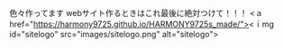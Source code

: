 色々作ってます
webサイト作るときはこれ最後に絶対つけて！！！
 <ａ href="https://harmony9725.github.io/HARMONY9725s_made/"><ｉmg id="sitelogo" src="images/sitelogo.png" alt="sitelogo"></a>
